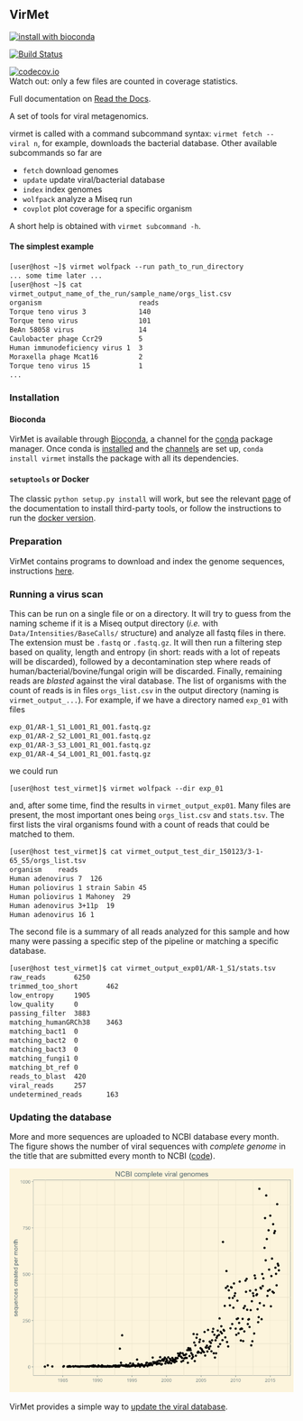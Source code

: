 VirMet
------

[![install with bioconda](https://img.shields.io/badge/install%20with-bioconda-brightgreen.svg?style=flat-square)](http://bioconda.github.io/recipes/virmet/README.html)

[![Build Status](https://travis-ci.org/ozagordi/VirMet.svg?branch=master)](https://travis-ci.org/ozagordi/VirMet)

[![codecov.io](https://codecov.io/github/ozagordi/VirMet/coverage.svg?branch=master)](https://codecov.io/github/ozagordi/VirMet?branch=master)  
Watch out: only a few files are counted in coverage statistics.

Full documentation on [Read the Docs](http://virmet.rtfd.org/en/latest/).

A set of tools for viral metagenomics.

virmet is called with a command subcommand
syntax: `virmet fetch --viral n`, for example, downloads the bacterial
database. Other available subcommands so far are

- `fetch`               download genomes
- `update`              update viral/bacterial database
- `index`               index genomes
- `wolfpack`            analyze a Miseq run
- `covplot`             plot coverage for a specific organism


A short help is obtained with `virmet subcommand -h`.

#### The simplest example

    [user@host ~]$ virmet wolfpack --run path_to_run_directory
    ... some time later ...
    [user@host ~]$ cat virmet_output_name_of_the_run/sample_name/orgs_list.csv
    organism                        reads
    Torque teno virus 3             140
    Torque teno virus               101
    BeAn 58058 virus                14
    Caulobacter phage Ccr29         5
    Human immunodeficiency virus 1  3
    Moraxella phage Mcat16          2
    Torque teno virus 15            1
    ...


### Installation

#### Bioconda

VirMet is available through [Bioconda](https://bioconda.github.io), a channel
for the [conda](http://conda.pydata.org/docs/intro.html) package manager. Once
conda is [installed](https://bioconda.github.io/#install-conda) and the
[channels](https://bioconda.github.io/#set-up-channels) are set up,
`conda install virmet` installs the package with all its dependencies.

#### `setuptools` or Docker

The classic `python setup.py install` will work, but see the relevant
[page](http://virmet.readthedocs.io/en/latest/installation/) of the
documentation to install third-party tools, or follow the instructions
to run the [docker version](http://virmet.readthedocs.io/en/latest/dockerised/).

### Preparation

VirMet contains programs to download and index the genome sequences,
instructions [here](http://virmet.readthedocs.io/en/latest/preparation/).

### Running a virus scan

This can be run on a single file or on a directory. It will try to guess from
the naming scheme if it is a Miseq output directory (_i.e._ with
`Data/Intensities/BaseCalls/` structure) and analyze all fastq files in there.
The extension must be `.fastq` or `.fastq.gz`. It will then run a filtering
step based on quality, length and entropy (in short: reads with a lot of
repeats will be discarded), followed by a decontamination step where reads
of human/bacterial/bovine/fungal origin will be discarded. Finally, remaining
reads are _blasted_ against the viral database. The list of organisms with the
count of reads is in files `orgs_list.csv` in the output directory
(naming is `virmet_output_...`). For example, if we have a directory named
`exp_01` with files

    exp_01/AR-1_S1_L001_R1_001.fastq.gz
    exp_01/AR-2_S2_L001_R1_001.fastq.gz
    exp_01/AR-3_S3_L001_R1_001.fastq.gz
    exp_01/AR-4_S4_L001_R1_001.fastq.gz

we could run

    [user@host test_virmet]$ virmet wolfpack --dir exp_01

and, after some time, find the results in `virmet_output_exp01`. Many files are
present, the most important ones being `orgs_list.csv` and `stats.tsv`. The
first lists the viral organisms found with a count of reads that could be
matched to them.

    [user@host test_virmet]$ cat virmet_output_test_dir_150123/3-1-65_S5/orgs_list.tsv
    organism	reads
    Human adenovirus 7	126
    Human poliovirus 1 strain Sabin	45
    Human poliovirus 1 Mahoney	29
    Human adenovirus 3+11p	19
    Human adenovirus 16	1

The second file is a summary of all reads analyzed for this sample and how many
were passing a specific step of the pipeline or matching a specific database.

    [user@host test_virmet]$ cat virmet_output_exp01/AR-1_S1/stats.tsv
    raw_reads       6250
    trimmed_too_short       462
    low_entropy     1905
    low_quality     0
    passing_filter  3883
    matching_humanGRCh38    3463
    matching_bact1  0
    matching_bact2  0
    matching_bact3  0
    matching_fungi1 0
    matching_bt_ref 0
    reads_to_blast  420
    viral_reads     257
    undetermined_reads      163


### Updating the database

More and more sequences are uploaded to NCBI database every month. The figure
shows the number of viral sequences with _complete genome_ in the title
that are submitted every month to NCBI ([code](https://gist.github.com/ozagordi/c1e1c4158ab4e94e4683)).

![Code used to create the figure is [here](https://gist.github.com/ozagordi/c1e1c4158ab4e94e4683)](./docs/viral_genomes.png "NCBI complete viral genomes per month")

VirMet provides a simple way to [update the viral database](http://virmet.readthedocs.io/en/latest/updating/).
